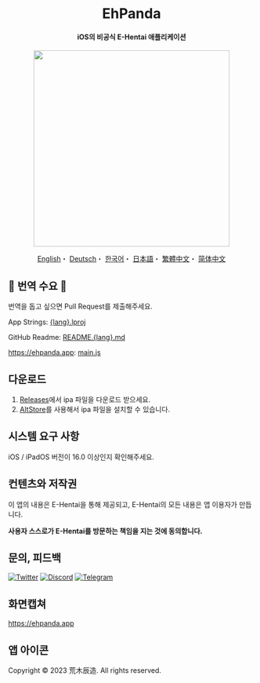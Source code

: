 <h1 align="center">EhPanda</h1>

<h4 align="center">iOS의 비공식 E-Hentai 애플리케이션</h4>

<p align="center">
<img src="https://user-images.githubusercontent.com/31207151/105609404-0acbff00-5de4-11eb-9e88-f3c6e0ba9d44.png" width="400"></img>
</p>

<p align="center">
  <a href="/README.md">English</a>・
  <a href="/READMEs/README.de.md">Deutsch</a>・
  <a href="/READMEs/README.ko.md">한국어</a>・
  <a href="/READMEs/README.jpn.md">日本語</a>・
  <a href="/READMEs/README.cht.md">繁體中文</a>・
  <a href="/READMEs/README.chs.md">简体中文</a>
</p>

## 📢 번역 수요 📢
번역을 돕고 싶으면 Pull Request를 제출해주세요.

App Strings: [{lang}.lproj](/EhPanda/App)

GitHub Readme: [README.{lang}.md](/READMEs)

https://ehpanda.app: [main.js](https://github.com/EhPanda-Team/ehpanda-website/blob/main/src/main.js)

## 다운로드
1. [Releases](https://github.com/EhPanda-Team/EhPanda/releases)에서 ipa 파일을 다운로드 받으세요.
2. [AltStore](https://altstore.io)를 사용해서 ipa 파일을 설치할 수 있습니다.

## 시스템 요구 사항
iOS / iPadOS 버전이 16.0 이상인지 확인해주세요.

## 컨텐츠와 저작권
이 앱의 내용은 E-Hentai을 통해 제공되고, E-Hentai의 모든 내용은 앱 이용자가 만듭니다.

**사용자 스스로가 E-Hentai를 방문하는 책임을 지는 것에 동의합니다.**

## 문의, 피드백
[![Twitter](https://img.shields.io/badge/Twitter-2CA5E0?style=for-the-badge&logo=twitter&logoColor=white)](https://twitter.com/ehpandaapp)
[![Discord](https://img.shields.io/badge/Discord-7289DA?style=for-the-badge&logo=discord&logoColor=white)](https://discord.gg/BSBE9FCBTq)
[![Telegram](https://img.shields.io/badge/Telegram-858585?style=for-the-badge&logo=telegram&logoColor=white)](https://t.me/ehpanda)

## 화면캡쳐
https://ehpanda.app

## 앱 아이콘
Copyright © 2023 荒木辰造. All rights reserved.
